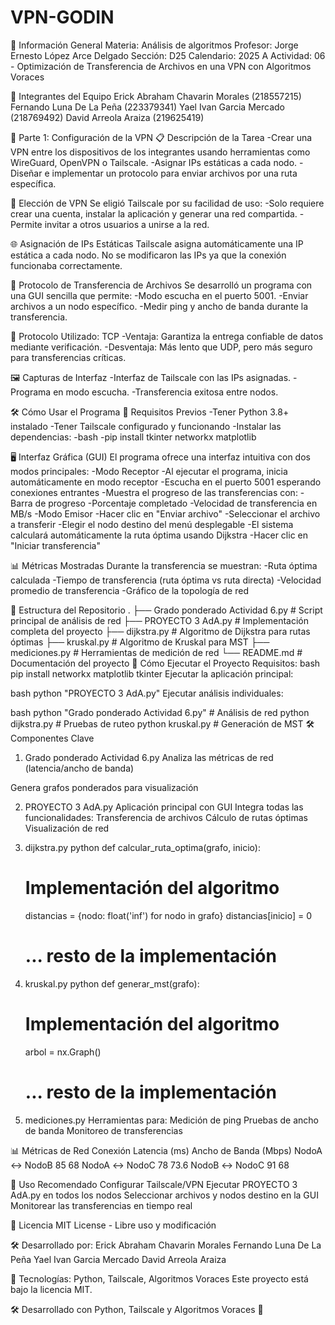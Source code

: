# VPN-GODIN
📌 Información General
Materia: Análisis de algoritmos
Profesor: Jorge Ernesto López Arce Delgado
Sección: D25
Calendario: 2025 A
Actividad: 06 - Optimización de Transferencia de Archivos en una VPN con Algoritmos Voraces

👥 Integrantes del Equipo
Erick Abraham Chavarin Morales (218557215)
Fernando Luna De La Peña (223379341)
Yael Ivan Garcia Mercado (218769492)
David Arreola Araiza (219625419)

🚀 Parte 1: Configuración de la VPN
📋 Descripción de la Tarea
-Crear una VPN entre los dispositivos de los integrantes usando herramientas como WireGuard, OpenVPN o Tailscale.
-Asignar IPs estáticas a cada nodo.
-Diseñar e implementar un protocolo para enviar archivos por una ruta específica.

🔧 Elección de VPN
Se eligió Tailscale por su facilidad de uso:
-Solo requiere crear una cuenta, instalar la aplicación y generar una red compartida.
-Permite invitar a otros usuarios a unirse a la red.

🌐 Asignación de IPs Estáticas
Tailscale asigna automáticamente una IP estática a cada nodo. No se modificaron las IPs ya que la conexión funcionaba correctamente.

📡 Protocolo de Transferencia de Archivos
Se desarrolló un programa con una GUI sencilla que permite:
-Modo escucha en el puerto 5001.
-Enviar archivos a un nodo específico.
-Medir ping y ancho de banda durante la transferencia.

🔄 Protocolo Utilizado: TCP
-Ventaja: Garantiza la entrega confiable de datos mediante verificación.
-Desventaja: Más lento que UDP, pero más seguro para transferencias críticas.

🖼️ Capturas de Interfaz
-Interfaz de Tailscale con las IPs asignadas.
-Programa en modo escucha.
-Transferencia exitosa entre nodos.

🛠️ Cómo Usar el Programa
🔧 Requisitos Previos
-Tener Python 3.8+ instalado
-Tener Tailscale configurado y funcionando
-Instalar las dependencias:
-bash
-pip install tkinter networkx matplotlib

🖥️ Interfaz Gráfica (GUI)
El programa ofrece una interfaz intuitiva con dos modos principales:
-Modo Receptor
-Al ejecutar el programa, inicia automáticamente en modo receptor
-Escucha en el puerto 5001 esperando conexiones entrantes
-Muestra el progreso de las transferencias con:
-Barra de progreso
-Porcentaje completado
-Velocidad de transferencia en MB/s
-Modo Emisor
-Hacer clic en "Enviar archivo"
-Seleccionar el archivo a transferir
-Elegir el nodo destino del menú desplegable
-El sistema calculará automáticamente la ruta óptima usando Dijkstra
-Hacer clic en "Iniciar transferencia"

📊 Métricas Mostradas
Durante la transferencia se muestran:
-Ruta óptima calculada
-Tiempo de transferencia (ruta óptima vs ruta directa)
-Velocidad promedio de transferencia
-Gráfico de la topología de red

📂 Estructura del Repositorio
.
├── Grado ponderado Actividad 6.py    # Script principal de análisis de red
├── PROYECTO 3 AdA.py                 # Implementación completa del proyecto
├── dijkstra.py                       # Algoritmo de Dijkstra para rutas óptimas
├── kruskal.py                        # Algoritmo de Kruskal para MST
├── mediciones.py                     # Herramientas de medición de red
└── README.md                         # Documentación del proyecto
🚀 Cómo Ejecutar el Proyecto
Requisitos:
bash
pip install networkx matplotlib tkinter
Ejecutar la aplicación principal:

bash
python "PROYECTO 3 AdA.py"
Ejecutar análisis individuales:

bash
python "Grado ponderado Actividad 6.py"  # Análisis de red
python dijkstra.py                       # Pruebas de ruteo
python kruskal.py                        # Generación de MST
🛠️ Componentes Clave
1. Grado ponderado Actividad 6.py
Analiza las métricas de red (latencia/ancho de banda)

Genera grafos ponderados para visualización

2. PROYECTO 3 AdA.py
Aplicación principal con GUI
Integra todas las funcionalidades:
Transferencia de archivos
Cálculo de rutas óptimas
Visualización de red

3. dijkstra.py
python
def calcular_ruta_optima(grafo, inicio):
    # Implementación del algoritmo
    distancias = {nodo: float('inf') for nodo in grafo}
    distancias[inicio] = 0
    # ... resto de la implementación
4. kruskal.py
python
def generar_mst(grafo):
    # Implementación del algoritmo
    arbol = nx.Graph()
    # ... resto de la implementación
5. mediciones.py
Herramientas para:
Medición de ping
Pruebas de ancho de banda
Monitoreo de transferencias

📊 Métricas de Red
Conexión	Latencia (ms)	Ancho de Banda (Mbps)
NodoA ↔ NodoB	85	68
NodoA ↔ NodoC	78	73.6
NodoB ↔ NodoC	91	68

📌 Uso Recomendado
Configurar Tailscale/VPN
Ejecutar PROYECTO 3 AdA.py en todos los nodos
Seleccionar archivos y nodos destino en la GUI
Monitorear las transferencias en tiempo real

📜 Licencia
MIT License - Libre uso y modificación

🛠️ Desarrollado por:
Erick Abraham Chavarin Morales
Fernando Luna De La Peña
Yael Ivan Garcia Mercado
David Arreola Araiza

🎯 Tecnologías: Python, Tailscale, Algoritmos Voraces
Este proyecto está bajo la licencia MIT.

🛠️ Desarrollado con Python, Tailscale y Algoritmos Voraces 🎯
